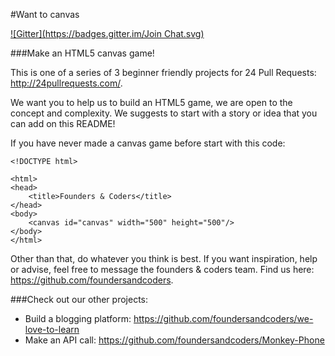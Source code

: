 #Want to canvas

[![Gitter](https://badges.gitter.im/Join Chat.svg)](https://gitter.im/foundersandcoders/WantToCanvas?utm_source=badge&utm_medium=badge&utm_campaign=pr-badge&utm_content=badge)

###Make an HTML5 canvas game!

This is one of a series of 3 beginner friendly projects for 24 Pull Requests: http://24pullrequests.com/.

We want you to help us to build an HTML5 game, we are open to the concept and complexity. We suggests to start with a story or idea that you can add on this README!

If you have never made a canvas game before start with this code:

```
<!DOCTYPE html>

<html>
<head>
    <title>Founders & Coders</title>
</head>
<body>
    <canvas id="canvas" width="500" height="500"/>
</body>
</html>
```

Other than that, do whatever you think is best. If you want inspiration, help or advise, feel free to message the founders & coders team. Find us here: https://github.com/foundersandcoders.

###Check out our other projects:

* Build a blogging platform: https://github.com/foundersandcoders/we-love-to-learn
* Make an API call: https://github.com/foundersandcoders/Monkey-Phone
